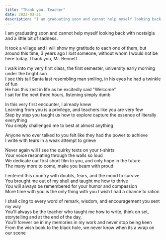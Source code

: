```yaml
---
title: "Thank you, Teacher"
date: 2022-03-21
description: "I am graduating soon and cannot help myself looking back with nostalgia and a little bit of sadness...."
---
```


I am graduating soon and cannot help myself looking back with nostalgia and a little bit of sadness.

It took a village and I will show my gratitude to each one of them, but around this time, 3 years ago I lost someone, without whom I would not be here today. Thank you, Mr. Bennett.

I walk into my very first class, the first semester, university early morning under the bright sun\
I see this tall Santa last resembling man smiling, in his eyes he had a twinkle of fun\
He has this zest in life as he excitedly said "Welcome"\
I sat for the next three hours, listening simply dumb

In this very first encounter, I already knew\
Learning from you is a privilege, and teachers like you are very few\
Step by step you taught us how to explore capture the essence of literally everything\
You simply challenged me to best at almost anything

Anyone who ever talked to you felt like they had the power to achieve\
I write with tears in a weak attempt to grieve

Never again will I see the quirky texts on your t-shirts\
Your voice resonating through the walls so loud\
We dedicate our first short film to you, and only hope in the future\
The many more to come, make you beam with proud

I entered this country with doubts, fears, and the mood to survive\
You brought me out of my shell and taught me how to thrive\
You will always be remembered for your humor and compassion\
More time with you is the only thing with you I wish I had a chance to ration

I shall cling to every word of remark, wisdom, and encouragement you sent my way\
You'll always be the teacher who taught me how to write, think on set, storytelling and at the end of the day,\
You'll forever be in my memories in my work and never stop being keen\
From the wish book to the black hole, we never know when its a wrap on our scene